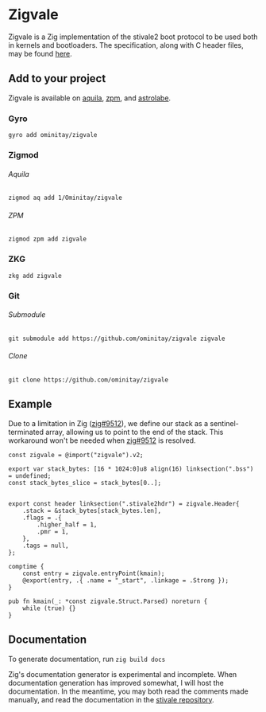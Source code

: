 # Zigvale

Zigvale is a Zig implementation of the stivale2 boot protocol to be used both in kernels and bootloaders. The specification, along with C header files, may be found [here](https://github.com/stivale/stivale).

## Add to your project

Zigvale is available on [aquila](https://aquila.red/1/Ominitay/zigvale), [zpm](https://zig.pm/#/package/zigvale), and [astrolabe](https://astrolabe.pm/#/package/ominitay/zigvale/0.5.0).

### Gyro

`gyro add ominitay/zigvale`

### Zigmod
###### Aquila
`zigmod aq add 1/Ominitay/zigvale`

###### ZPM
`zigmod zpm add zigvale`

### ZKG

`zkg add zigvale`

### Git
###### Submodule
`git submodule add https://github.com/ominitay/zigvale zigvale`

###### Clone
`git clone https://github.com/ominitay/zigvale`

## Example

Due to a limitation in Zig ([zig#9512](https://github.com/ziglang/zig/issues/9512)), we define our stack as a sentinel-terminated array, allowing us to point to the end of the stack. This workaround won't be needed when [zig#9512](https://github.com/ziglang/zig/issues/9512) is resolved. 

```zig
const zigvale = @import("zigvale").v2;

export var stack_bytes: [16 * 1024:0]u8 align(16) linksection(".bss") = undefined;
const stack_bytes_slice = stack_bytes[0..];


export const header linksection(".stivale2hdr") = zigvale.Header{
    .stack = &stack_bytes[stack_bytes.len],
    .flags = .{
        .higher_half = 1,
        .pmr = 1,
    },
    .tags = null,
};

comptime {
    const entry = zigvale.entryPoint(kmain);
    @export(entry, .{ .name = "_start", .linkage = .Strong });
}

pub fn kmain(_: *const zigvale.Struct.Parsed) noreturn {
    while (true) {}
}
```

## Documentation

To generate documentation, run `zig build docs`

Zig's documentation generator is experimental and incomplete. When documentation generation has improved somewhat, I will host the documentation. In the meantime, you may both read the comments made manually, and read the documentation in the [stivale repository](https://github.com/stivale/stivale).
